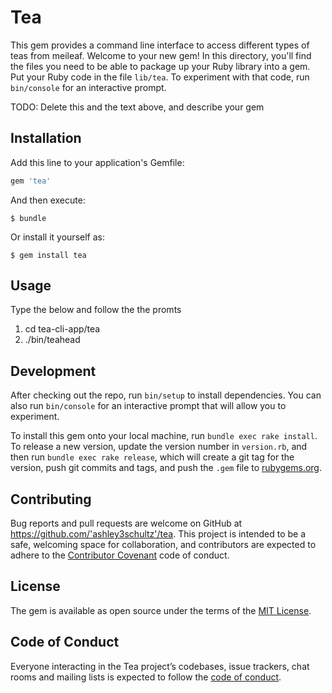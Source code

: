 # Tea

This gem provides a command line interface to access different types of teas from meileaf.
Welcome to your new gem! In this directory, you'll find the files you need to be able to package up your Ruby library into a gem. Put your Ruby code in the file `lib/tea`. To experiment with that code, run `bin/console` for an interactive prompt.

TODO: Delete this and the text above, and describe your gem

## Installation

Add this line to your application's Gemfile:

```ruby
gem 'tea'
```

And then execute:

    $ bundle

Or install it yourself as:

    $ gem install tea

## Usage

Type the below and follow the the promts
1.  cd tea-cli-app/tea
2.  ./bin/teahead

## Development

After checking out the repo, run `bin/setup` to install dependencies. You can also run `bin/console` for an interactive prompt that will allow you to experiment.

To install this gem onto your local machine, run `bundle exec rake install`. To release a new version, update the version number in `version.rb`, and then run `bundle exec rake release`, which will create a git tag for the version, push git commits and tags, and push the `.gem` file to [rubygems.org](https://rubygems.org).

## Contributing

Bug reports and pull requests are welcome on GitHub at https://github.com/'ashley3schultz'/tea. This project is intended to be a safe, welcoming space for collaboration, and contributors are expected to adhere to the [Contributor Covenant](http://contributor-covenant.org) code of conduct.

## License

The gem is available as open source under the terms of the [MIT License](https://opensource.org/licenses/MIT).

## Code of Conduct

Everyone interacting in the Tea project’s codebases, issue trackers, chat rooms and mailing lists is expected to follow the [code of conduct](https://github.com/'ashley3schultz'/tea/blob/master/CODE_OF_CONDUCT.md).
